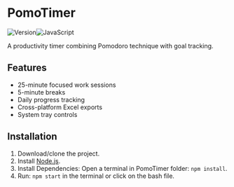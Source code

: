 # PomoTimer

![Version](https://img.shields.io/badge/version-1.0-blue?style=for-the-badge)![JavaScript](https://img.shields.io/badge/JavaScript-F7DF1E?style=for-the-badge&logo=javascript&logoColor=black)


A productivity timer combining Pomodoro technique with goal tracking.

## Features

- 25-minute focused work sessions
- 5-minute breaks
- Daily progress tracking
- Cross-platform Excel exports
- System tray controls

## Installation
1. Download/clone the project.
2. Install [Node.js](https://nodejs.org/dist/v22.14.0/node-v22.14.0-x64.msi).
3. Install Dependencies: 
Open a terminal in PomoTimer folder: `npm install`.
4. Run: `npm start` in the terminal or click on the bash file.

